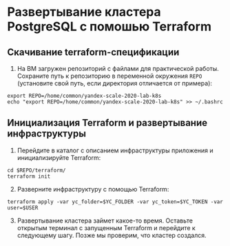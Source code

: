 # Развертывание кластера PostgreSQL с помошью Terraform

## Скачивание terraform-спецификации

1. На ВМ загружен репозиторий с файлами для практической работы. Сохраните путь к репозиторию в переменной окружения
`REPO` (установите свой путь, если директория отличается от примера):
```
export REPO=/home/common/yandex-scale-2020-lab-k8s
echo "export REPO=/home/common/yandex-scale-2020-lab-k8s" >> ~/.bashrc
```

## Инициализация Terraform и развертывание инфраструктуры

1. Перейдите в каталог с описанием инфраструктуры приложения и инициализируйте Terraform:
```
cd $REPO/terraform/
terraform init
```
2. Разверните инфраструктуру с помощью Terraform:
```
terraform apply -var yc_folder=$YC_FOLDER -var yc_token=$YC_TOKEN -var user=$USER
```

3. Развертывание кластера займет какое-то время. Оставьте открытым терминал с запущенным Terraform 
и перейдите к следующему шагу. Позже мы проверим, что кластер создался.
